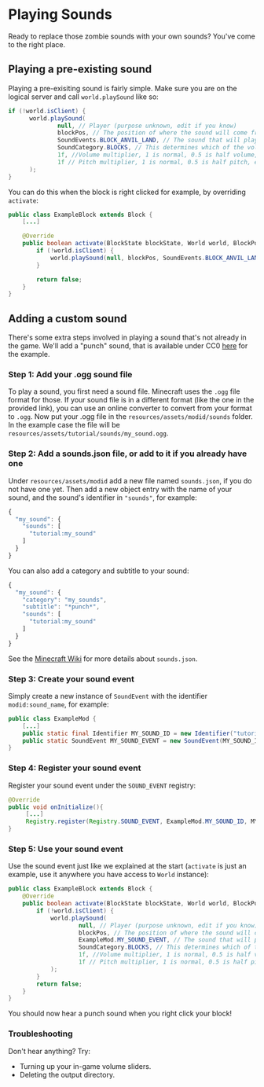# Playing Sounds

Ready to replace those zombie sounds with your own sounds? You've come to the right place.

## Playing a pre-existing sound

Playing a pre-exisiting sound is fairly simple. Make sure you are on the logical server and call `world.playSound` like so:

```java
if (!world.isClient) {
      world.playSound(
              null, // Player (purpose unknown, edit if you know)
              blockPos, // The position of where the sound will come from
              SoundEvents.BLOCK_ANVIL_LAND, // The sound that will play, in this case, the sound the anvil plays when it lands.
              SoundCategory.BLOCKS, // This determines which of the volume sliders affect this sound
              1f, //Volume multiplier, 1 is normal, 0.5 is half volume, etc
              1f // Pitch multiplier, 1 is normal, 0.5 is half pitch, etc
      );
}
```

You can do this when the block is right clicked for example, by overriding `activate`:

```java
public class ExampleBlock extends Block {
    [...]

    @Override
    public boolean activate(BlockState blockState, World world, BlockPos blockPos, PlayerEntity placedBy, Hand hand, BlockHitResult blockHitResult) {
        if (!world.isClient) {
            world.playSound(null, blockPos, SoundEvents.BLOCK_ANVIL_LAND, SoundCategory.BLOCKS, 1f, 1f);
        }

        return false;
    }
}
```

## Adding a custom sound

There's some extra steps involved in playing a sound that's not already in the game. We'll add a "punch" sound, that is available under CC0 [here](https://freesound.org/people/Ekokubza123/sounds/104183/) for the example.

### Step 1: Add your .ogg sound file

To play a sound, you first need a sound file. Minecraft uses the `.ogg` file format for those. If your sound file is in a different format \(like the one in the provided link\), you can use an online converter to convert from your format to `.ogg`. Now put your .ogg file in the `resources/assets/modid/sounds` folder. In the example case the file will be `resources/assets/tutorial/sounds/my_sound.ogg`.

### Step 2: Add a sounds.json file, or add to it if you already have one

Under `resources/assets/modid` add a new file named `sounds.json`, if you do not have one yet. Then add a new object entry with the name of your sound, and the sound's identifier in `"sounds"`, for example:

```javascript
{
  "my_sound": {
    "sounds": [
      "tutorial:my_sound"
    ]
  }
}
```

You can also add a category and subtitle to your sound:

```javascript
{
  "my_sound": {
    "category": "my_sounds",
    "subtitle": "*punch*",
    "sounds": [
      "tutorial:my_sound"
    ]
  }
}
```

See the [Minecraft Wiki](https://minecraft.gamepedia.com/Sounds.json) for more details about `sounds.json`.

### Step 3: Create your sound event

Simply create a new instance of `SoundEvent` with the identifier `modid:sound_name`, for example:

```java
public class ExampleMod {
    [...]
    public static final Identifier MY_SOUND_ID = new Identifier("tutorial:my_sound")
    public static SoundEvent MY_SOUND_EVENT = new SoundEvent(MY_SOUND_ID);
}
```

### Step 4: Register your sound event

Register your sound event under the `SOUND_EVENT` registry:

```java
@Override
public void onInitialize(){
     [...]
     Registry.register(Registry.SOUND_EVENT, ExampleMod.MY_SOUND_ID, MY_SOUND_EVENT);
}
```

### Step 5: Use your sound event

Use the sound event just like we explained at the start \(`activate` is just an example, use it anywhere you have access to `World` instance\):

```java
public class ExampleBlock extends Block {
    @Override
    public boolean activate(BlockState blockState, World world, BlockPos blockPos, PlayerEntity placedBy, Hand hand, BlockHitResult blockHitResult) {
        if (!world.isClient) {
            world.playSound(
                    null, // Player (purpose unknown, edit if you know)
                    blockPos, // The position of where the sound will come from
                    ExampleMod.MY_SOUND_EVENT, // The sound that will play
                    SoundCategory.BLOCKS, // This determines which of the volume sliders affect this sound
                    1f, //Volume multiplier, 1 is normal, 0.5 is half volume, etc
                    1f // Pitch multiplier, 1 is normal, 0.5 is half pitch, etc
            );
        }
        return false;
    }
}
```

You should now hear a punch sound when you right click your block!

### Troubleshooting

Don't hear anything? Try:

* Turning up your in-game volume sliders.
* Deleting the output directory.

